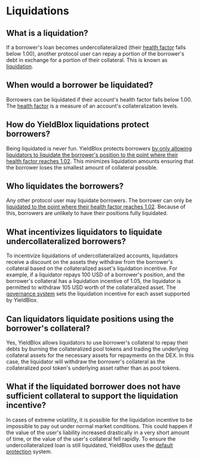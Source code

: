 # Liquidations

## What is a liquidation?

If a borrower's loan becomes undercollateralized (their [health factor](./#whats-a-health-factor) falls below 1.00), another protocol user can repay a portion of the borrower's debt in exchange for a portion of their collateral. This is known as [liquidation](../../technical-docs/math.md#maximum-liquidation-amount).&#x20;

## When would a borrower be liquidated?

Borrowers can be liquidated if their account's health factor falls below 1.00. The [health factor](./#whats-a-health-factor) is a measure of an account's collateralization levels.

## How do YieldBlox liquidations protect borrowers?

Being liquidated is never fun. YieldBlox protects borrowers [by only allowing liquidators to liquidate the borrower's position to the point where their health factor reaches 1.02](../../technical-docs/math.md#maximum-liquidation-amount). This minimizes liquidation amounts ensuring that the borrower loses the smallest amount of collateral possible.

## Who liquidates the borrowers?

Any other protocol user may liquidate borrowers. The borrower can only be [liquidated to the point where their health factor reaches 1.02](../../technical-docs/math.md#maximum-liquidation-amount). Because of this, borrowers are unlikely to have their positions fully liquidated.

## What incentivizes liquidators to liquidate undercollateralized borrowers?

To incentivize liquidations of undercollateralized accounts, liquidators receive a discount on the assets they withdraw from the borrower's collateral based on the collateralized asset's liquidation incentive. For example, if a liquidator repays 100 USD of a borrower's position, and the borrower's collateral has a liquidation incentive of 1.05, the liquidator is permitted to withdraw 105 USD worth of the collateralized asset. The [governance system](../governance.md) sets the liquidation incentive for each asset supported by YieldBlox.

## Can liquidators liquidate positions using the borrower's collateral?

Yes, YieldBlox allows liquidators to use borrower's collateral to repay their debts by burning the collateralized pool tokens and trading the underlying collateral assets for the necessary assets for repayments on the DEX. In this case, the liquidator will withdraw the borrower's collateral as the collateralized pool token's underlying asset rather than as pool tokens.

## What if the liquidated borrower does not have sufficient collateral to support the liquidation incentive?

In cases of extreme volatility, it is possible for the liquidation incentive to be impossible to pay out under normal market conditions. This could happen if the value of the user's liability increased drastically in a very short amount of time, or the value of the user's collateral fell rapidly. To ensure the undercollateralized loan is still liquidated, YieldBlox uses the [default protection](default-protection.md) system.
